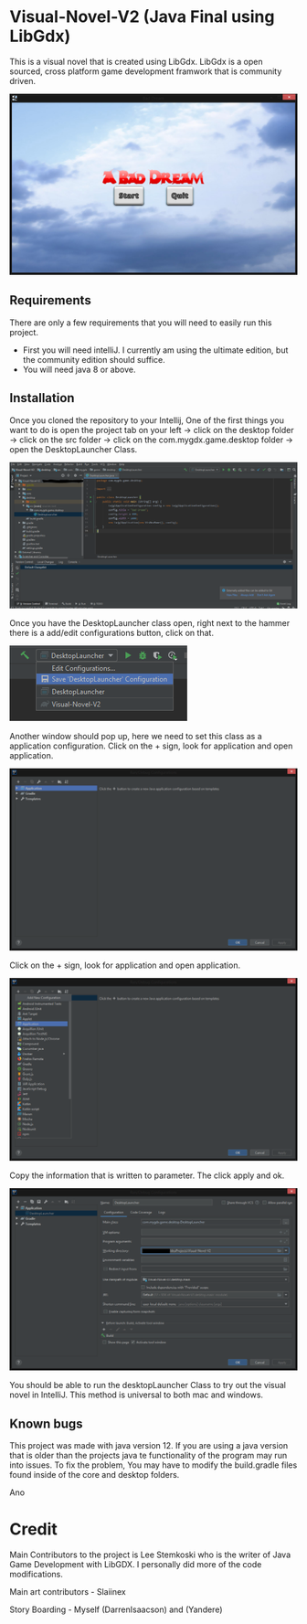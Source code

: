 # Visual-Novel-V2 (Java Final using LibGdx)

This is a visual novel that is created using LibGdx. LibGdx is a open sourced, cross platform game development framwork that is community driven. 

![](tutorial_Images/bad_Dream.png)

## Requirements

There are only a few requirements that you will need to easily run this project. 

- First you will need intelliJ. I currently am using the ultimate edition, but the community edition should suffice. 
- You will need java 8 or above.

## Installation

Once you cloned the repository to your Intellij, One of the first things you want to do is open the project tab on your left -> click on the desktop folder -> click on the src folder -> click on the com.mygdx.game.desktop folder -> open the DesktopLauncher Class.

![](tutorial_Images/Windows_Capture1.PNG)

Once you have the DesktopLauncher class open, right next to the hammer there is a add/edit configurations button, click on that. 

![](tutorial_Images/Windows_Capture2.PNG)

Another window should pop up, here we need to set this class as a application configuration. Click on the + sign, look for application and open application. 

![](tutorial_Images/Windows_Capture3.png)

Click on the + sign, look for application and open application.

![](tutorial_Images/Windows_Capture4.png)

Copy the information that is written to parameter. The click apply and ok.

![](tutorial_Images/Windows_Capture5.png)

You should be able to run the desktopLauncher Class to try out the visual novel in IntelliJ. This method is universal to both mac and windows.


## Known bugs

This project was made with java version 12. If you are using a java version that is older than the projects java te functionality of the program may run into issues. To fix the problem, You may have to modify the build.gradle files found inside of the core and desktop folders.

Ano



# Credit

Main Contributors to the project is Lee Stemkoski who is the writer of Java Game Development with LibGDX. I personally did more of the code modifications.

Main art contributors - Slaiinex

Story Boarding - Myself (DarrenIsaacson) and (Yandere)




